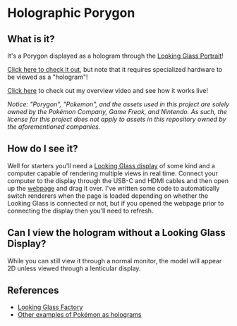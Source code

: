 # Holographic Porygon

## What is it?

It's a Porygon displayed as a hologram through the [Looking Glass Portrait](https://lookingglassfactory.com/portrait)!

[Click here to check it out](https://idreesinc.github.io/Holographic-Porygon/dist/), but note that it requires specialized hardware to be viewed as a "hologram"!

[Click here](https://youtu.be/WGUO_ir1-Dw) to check out my overview video and see how it works live!

_Notice: "Porygon", "Pokemon", and the assets used in this project are solely owned by the Pokémon Company, Game Freak, and Nintendo. As such, the license for this project does not apply to assets in this repository owned by the aforementioned companies._


## How do I see it?

Well for starters you'll need a [Looking Glass display](https://lookingglassfactory.com/) of some kind and a computer capable of rendering multiple views in real time. Connect your computer to the display through the USB-C and HDMI cables and then open up the [webpage](https://idreesinc.github.io/Holographic-Porygon/dist/) and drag it over. I've written some code to automatically switch renderers when the page is loaded depending on whether the Looking Glass is connected or not, but if you opened the webpage prior to connecting the display then you'll need to refresh.

## Can I view the hologram without a Looking Glass Display?

While you can still view it through a normal monitor, the model will appear 2D unless viewed through a lenticular display.

## References

- [Looking Glass Factory](https://lookingglassfactory.com/)
- [Other examples of Pokémon as holograms](https://blog.lookingglassfactory.com/roundups/community-roundup-september/)

